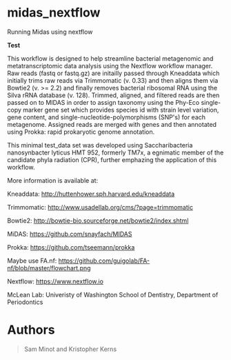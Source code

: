 # midas_nextflow
Running Midas using nextflow

****Test****

This workflow is designed to help streamline bacterial metagenomic and metatranscriptomic data analysis using the Nextflow workflow manager. Raw reads (fastq or fastq.gz) are initailly passed through Kneaddata which initially trims raw reads via Trimmomatic (v. 0.33) and then aligns them via Bowtie2 (v. >= 2.2) and finally removes bacterial ribosomal RNA using the Silva rRNA database (v. 128). Trimmed, aligned, and filtered reads are then passed on to MIDAS in order to assign taxonomy using the Phy-Eco single-copy marker gene set which provides species id with strain level variation, gene content, and single-nucleotide-polymorphisms (SNP's) for each metagenome. Assigned reads are merged with genes and then annotated using Prokka: rapid prokaryotic genome annotation.

This minimal test_data set was developed using Saccharibacteria nanosynbacter lyticus HMT 952, formerly TM7x, a egnimatic member of the candidate phyla radiation (CPR), further emphazing the application of this workflow. 

More information is available at: 

Kneaddata: http://huttenhower.sph.harvard.edu/kneaddata

Trimmomatic: http://www.usadellab.org/cms/?page=trimmomatic

Bowtie2: http://bowtie-bio.sourceforge.net/bowtie2/index.shtml

MiDAS: https://github.com/snayfach/MIDAS

Prokka: https://github.com/tseemann/prokka

Maybe use FA.nf: https://github.com/guigolab/FA-nf/blob/master/flowchart.png

Nextflow: https://www.nextflow.io

McLean Lab: Univeristy of Washington School of Dentistry, Department of Periodontics

# Authors
> Sam Minot and 
> Kristopher Kerns 


